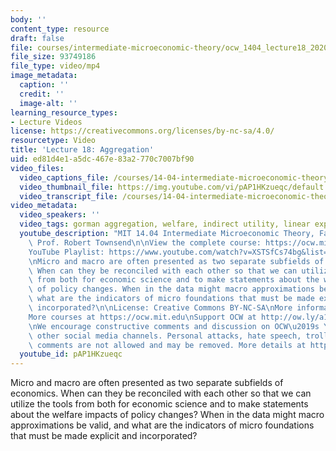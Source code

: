 ```yaml
---
body: ''
content_type: resource
draft: false
file: courses/intermediate-microeconomic-theory/ocw_1404_lecture18_2020nov17_360p_16_9.mp4
file_size: 93749186
file_type: video/mp4
image_metadata:
  caption: ''
  credit: ''
  image-alt: ''
learning_resource_types:
- Lecture Videos
license: https://creativecommons.org/licenses/by-nc-sa/4.0/
resourcetype: Video
title: 'Lecture 18: Aggregation'
uid: ed81d4e1-a5dc-467e-83a2-770c7007bf90
video_files:
  video_captions_file: /courses/14-04-intermediate-microeconomic-theory-fall-2020/1hQOe5ThC-QNWhKRH7XdjTWxU4MAFWaYJ_transcript.webvtt
  video_thumbnail_file: https://img.youtube.com/vi/pAP1HKzueqc/default.jpg
  video_transcript_file: /courses/14-04-intermediate-microeconomic-theory-fall-2020/1hQOe5ThC-QNWhKRH7XdjTWxU4MAFWaYJ_transcript.pdf
video_metadata:
  video_speakers: ''
  video_tags: gorman aggregation, welfare, indirect utility, linear expansion paths
  youtube_description: "MIT 14.04 Intermediate Microeconomic Theory, Fall 2020\nInstructor:\
    \ Prof. Robert Townsend\n\nView the complete course: https://ocw.mit.edu/courses/14-04-intermediate-microeconomic-theory-fall-2020/\n\
    YouTube Playlist: https://www.youtube.com/watch?v=XSTSfCs74bg&list=PLUl4u3cNGP63wnrKge9vllow3Y2OOOKqF\n\
    \nMicro and macro are often presented as two separate subfields of economics.\
    \ When can they be reconciled with each other so that we can utilize the tools\
    \ from both for economic science and to make statements about the welfare impacts\
    \ of policy changes. When in the data might macro approximations be valid, and\
    \ what are the indicators of micro foundations that must be made explicit and\
    \ incorporated?\n\nLicense: Creative Commons BY-NC-SA\nMore information at https://ocw.mit.edu/terms\n\
    More courses at https://ocw.mit.edu\nSupport OCW at http://ow.ly/a1If50zVRlQ\n\
    \nWe encourage constructive comments and discussion on OCW\u2019s YouTube and\
    \ other social media channels. Personal attacks, hate speech, trolling, and inappropriate\
    \ comments are not allowed and may be removed. More details at https://ocw.mit.edu/comments."
  youtube_id: pAP1HKzueqc
---
```

Micro and macro are often presented as two separate subfields of economics. When can they be reconciled with each other so that we can utilize the tools from both for economic science and to make statements about the welfare impacts of policy changes? When in the data might macro approximations be valid, and what are the indicators of micro foundations that must be made explicit and incorporated?